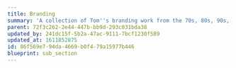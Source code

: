 ```yaml
---
title: Branding
summary: 'A collection of Tom''s branding work from the 70s, 80s, 90s, etc.'
parent: 72f3c262-2e44-447b-bb9d-293c031bda38
updated_by: 241dc15f-5b2a-47ac-9111-7bcf1230f589
updated_at: 1611852875
id: 86f569e7-94da-4669-b0f4-79a15977b446
blueprint: sub_section
---
```

